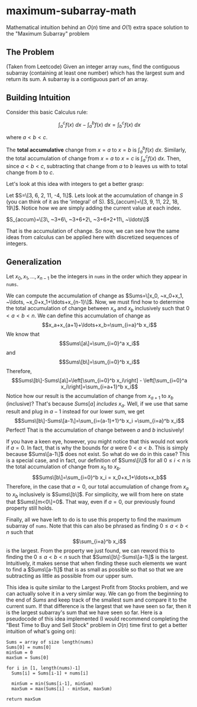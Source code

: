 # maximum-subarray-math
Mathematical intuition behind an $O(n)$ time and $O(1)$ extra space solution to the "Maximum Subarray" problem

## The Problem
(Taken from Leetcode)
Given an integer array `nums`, find the contiguous subarray (containing at least one number) which has the largest sum and return its sum.
A subarray is a contiguous part of an array.

## Building Intuition
Consider this basic Calculus rule: 

$$\int_{a}^{c} f(x) ~dx - \int_{a}^{b} f(x) ~dx = \int_{b}^{c} f(x) ~dx$$

where $a < b < c$.

The **total accumulative** change from $x=a$ to $x=b$ is $\int_{a}^{b} f(x) ~dx$. Similarly, the total accumulation of change from $x=a$ to $x=c$ is $\int_{a}^{c} f(x) ~dx$. Then, since $a < b < c$, subtracting that change from $a$ to $b$ leaves us with to total change from $b$ to $c$.

Let's look at this idea with integers to get a better grasp:

Let $S=\[3, 6, 2, 11, -4, 1\]$. Lets look at the accumulation of change in $S$ (you can think of it as the 'integral' of S). $S_{accum}=\[3, 9, 11, 22, 18, 19\]$. Notice how we are simply adding the current value at each index.

$S_{accum}=\[3\, ~3+6\, ~3+6+2\, ~3+6+2+11\, ~\ldots\]$

That is the accumulation of change. So now, we can see how the same ideas from calculus can be applied here with discretized sequences of integers.

## Generalization

Let $x_0,x_1,\ldots,x_{n-1}$ be the integers in `nums` in the order which they appear in `nums`.

We can compute the accumulation of change as $Sums=\[x_0, ~x_0+x_1, ~\ldots, ~x_0+x_1+\ldots+x_{n-1}\]$.
Now, we must find how to determine the total accumulation of change between $x_a$ and $x_b$ inclusively such that $0 < a < b < n$. We can define this accumulation of change as $$x_a+x_{a+1}+\ldots+x_b=\sum_{i=a}^b x_i$$
We know that $$Sums\[a\]=\sum_{i=0}^a x_i$$ and $$Sums\[b\]=\sum_{i=0}^b x_i$$ Therefore, $$Sums\[b\]-Sums\[a\]=\left[\sum_{i=0}^b x_i\right] - \left[\sum_{i=0}^a x_i\right]=\sum_{i=a+1}^b x_i$$ Notice how our result is the accumulation of change from $x_{a+1}$ to $x_b$ (inclusive)? That's because $Sums[a]$ *includes* $x_a$. Well, if we use that same result and plug in $a-1$ instead for our lower sum, we get $$Sums\[b\]-Sums\[a-1\]=\sum_{i=(a-1)+1}^b x_i =\sum_{i=a}^b x_i$$
Perfect! That is the accumulation of change between $a$ and $b$ inclusively!

If you have a keen eye, however, you might notice that this would not work if $a=0$. In fact, that is why the bounds for $a$ were $0 < a < b$. This is simply because $Sums\[a-1\]$ does not exist. So what do we do in this case? This is a special case, and in fact, our definition of $Sums\[i\]$ for all $0 \leq i < n$ is the total accumulation of change from $x_0$ to $x_b$. $$Sums\[b\]=\sum_{i=0}^b x_i = x_0+x_1+\ldots+x_b$$ Therefore, in the case that $a=0$, our total accumulation of change from $x_a$ to $x_b$ inclusively is $Sums\[b\]$. For simplicity, we will from here on state that $Sums\[m<0\]=0$. That way, even if $a=0$, our previously found property still holds.

Finally, all we have left to do is to use this property to find the maximum subarray of `nums`. Note that this can also be phrased as finding $0 \leq a < b < n$ such that $$\sum_{i=a}^b x_i$$ is the largest.
From the property we just found, we can reword this to finding the $0 \leq a < b < n$ such that $Sums\[b\]-Sums\[a-1\]$ is the largest. Intuitively, it makes sense that when finding these such elements we want to find a $Sums\[a-1\]$ that is as small as possible so that so that we are subtracting as little as possible from our upper sum.

This idea is quite similar to the Largest Profit from Stocks problem, and we can actually solve it in a very similar way. We can go from the beginning to the end of $Sums$ and keep track of the smallest sum and compare it to the current sum. If that difference is the largest that we have seen so far, then it is the largest subarray's sum that we have seen so far. Here is a pseudocode of this idea implemented (I would recommend completing the "Best Time to Buy and Sell Stock" problem in $O(n)$ time first to get a better intuition of what's going on):

```
Sums = array of size length(nums)
Sums[0] = nums[0]
minSum = 0
maxSum = Sums[0]

for i in [1, length(nums)-1]
  Sums[i] = Sums[i-1] + nums[i]
  
  minSum = min(Sums[i-1], minSum)
  maxSum = max(Sums[i] - minSum, maxSum)

return maxSum
```
